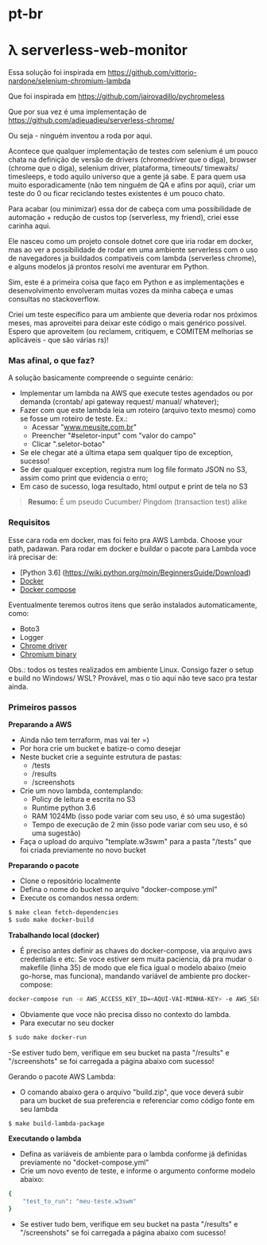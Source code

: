# pt-br

# λ serverless-web-monitor

Essa solução foi inspirada em https://github.com/vittorio-nardone/selenium-chromium-lambda

Que foi inspirada em https://github.com/jairovadillo/pychromeless

Que por sua vez é uma implementação de https://github.com/adieuadieu/serverless-chrome/ 

Ou seja - ninguém inventou a roda por aqui.


Acontece que qualquer implementação de testes com selenium é um pouco chata na definição de versão de drivers (chromedriver que o diga), browser (chrome que o diga), selenium driver, plataforma, timeouts/ timewaits/ timesleeps, e todo aquilo universo que a gente já sabe. E para quem usa muito esporadicamente (não tem ninguém de QA e afins por aqui), criar um teste do 0 ou ficar reciclando testes existentes é um pouco chato.

Para acabar (ou minimizar) essa dor de cabeça com uma possibilidade de automação + redução de custos top (serverless, my friend), criei esse carinha aqui.

Ele nasceu como um projeto console dotnet core que iria rodar em docker, mas ao ver a possibilidade de rodar em uma ambiente serverless com o uso de navegadores ja buildados compativeis com lambda (serverless chrome), e alguns modelos já prontos resolvi me aventurar em Python.

Sim, este é a primeira coisa que faço em Python e as implementações e desenvolvimento envolveram muitas vozes da minha cabeça e umas consultas no stackoverflow.

Criei um teste específico para um ambiente que deveria rodar nos próximos meses, mas aproveitei para deixar este código o mais genérico possível. Espero que aproveitem (ou reclamem, critiquem, e COMITEM melhorias se aplicáveis - que são várias rs)!


### Mas afinal, o que faz?

A solução basicamente compreende o seguinte cenário:

- Implementar um lambda na AWS que execute testes agendados ou por demanda (crontab/ api gateway request/ manual/ whatever);
- Fazer com que este lambda leia um roteiro (arquivo texto mesmo) como se fosse um roteiro de teste. Ex.:
    - Acessar "www.meusite.com.br"
    - Preencher "#seletor-input" com "valor do campo"
    - Clicar ".seletor-botao"
- Se ele chegar até a última etapa sem qualquer tipo de exception, sucesso!
- Se der qualquer exception, registra num log file formato JSON no S3, assim como print que evidencia o erro;
- Em caso de sucesso, loga resultado, html output e print de tela no S3
> **Resumo:** É um pseudo Cucumber/ Pingdom (transaction test) alike



### Requisitos

Esse cara roda em docker, mas foi feito pra AWS Lambda. Choose your path, padawan.
Para rodar em docker e buildar o pacote para Lambda voce irá precisar de:

* [Python 3.6] (https://wiki.python.org/moin/BeginnersGuide/Download)
* [Docker](https://docs.docker.com/engine/installation/#get-started)
* [Docker compose](https://docs.docker.com/compose/install/#install-compose)


Eventualmente teremos outros itens que serão instalados automaticamente, como:
* Boto3
* Logger
* [Chrome driver](https://sites.google.com/a/chromium.org/chromedriver/)
* [Chromium binary](https://github.com/adieuadieu/serverless-chrome/releases)


Obs.: todos os testes realizados em ambiente Linux. Consigo fazer o setup e build no Windows/ WSL? Provável, mas o tio aqui não teve saco pra testar ainda.


### Primeiros passos


**Preparando a AWS**
- Ainda não tem terraform, mas vai ter =)
- Por hora crie um bucket e batize-o como desejar
- Neste bucket crie a seguinte estrutura de pastas:
    - /tests
    - /results
    - /screenshots
- Crie um novo lambda, contemplando:
    - Policy de leitura e escrita no S3
    - Runtime python 3.6
    - RAM 1024Mb (isso pode variar com seu uso, é só uma sugestão)
    - Tempo de execução de 2 min (isso pode variar com seu uso, é só uma sugestão)
- Faça o upload do arquivo "template.w3swm" para a pasta "/tests" que foi criada previamente no novo bucket


**Preparando o pacote**
- Clone o repositório localmente
- Defina o nome do bucket no arquivo "docker-compose.yml"
- Execute os comandos nessa ordem:
```sh
$ make clean fetch-dependencies
$ sudo make docker-build
```


**Trabalhando local (docker)**
- É preciso antes definir as chaves do docker-compose, via arquivo aws credentials e etc. Se voce estiver sem muita paciencia, dá pra mudar o makefile (linha 35) de modo que ele fica igual o modelo abaixo (meio go-horse, mas funciona), mandando variável de ambiente pro docker-compose:
```sh
docker-compose run -e AWS_ACCESS_KEY_ID=<AQUI-VAI-MINHA-KEY> -e AWS_SECRET_ACCESS_KEY=<AQUI-VAI-MEU-SECRET> lambda src.lambda_function.lambda_handler
```
- Obviamente que voce não precisa disso no contexto do lambda.
- Para executar no seu docker
```sh
$ sudo make docker-run
```
-Se estiver tudo bem, verifique em seu bucket na pasta "/results" e "/screenshots" se foi carregada a página abaixo com sucesso!

Gerando o pacote AWS Lambda:
- O comando abaixo gera o arquivo "build.zip", que voce deverá subir para um bucket de sua preferencia e referenciar como código fonte em seu lambda
```sh
$ make build-lambda-package
```
  

**Executando o lambda**
- Defina as variáveis de ambiente para o lambda conforme já definidas previamente no "docket-compose.yml"
- Crie um novo evento de teste, e informe o argumento conforme modelo abaixo:
```sh
{
    "test_to_run": "meu-teste.w3swm"
}
```
- Se estiver tudo bem, verifique em seu bucket na pasta "/results" e "/screenshots" se foi carregada a página abaixo com sucesso!
